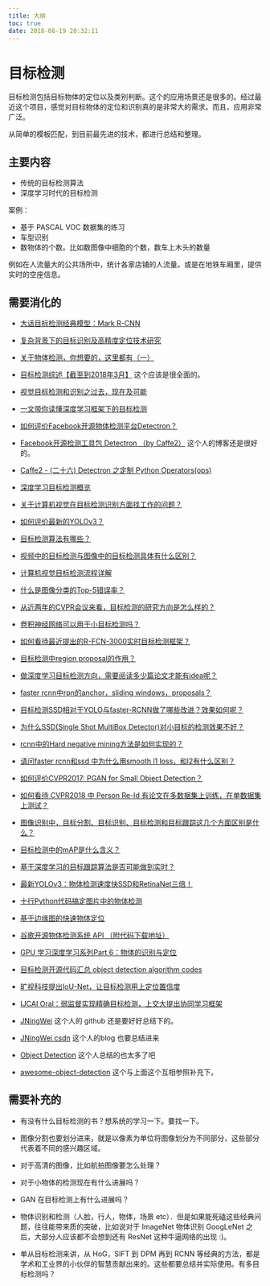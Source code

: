 ```yaml
---
title: 大纲
toc: true
date: 2018-08-19 20:32:11
---
```

# 目标检测

目标检测包括目标物体的定位以及类别判断。这个的应用场景还是很多的。经过最近这个项目，感觉对目标物体的定位和识别真的是非常大的需求。而且，应用非常广泛。

从简单的模板匹配，到目前最先进的技术，都进行总结和整理。

## 主要内容


- 传统的目标检测算法
- 深度学习时代的目标检测


案例：

- 基于 PASCAL VOC 数据集的练习
- 车型识别
- 数物体的个数。比如数图像中细胞的个数，数车上木头的数量

例如在人流量大的公共场所中，统计各家店铺的人流量。或是在地铁车厢里，提供实时的空座信息。



## 需要消化的



- [大话目标检测经典模型：Mark R-CNN](https://my.oschina.net/u/876354/blog/1802743)
- [复杂背景下的目标识别及高精度定位技术研究](http://www.wanfangdata.com.cn/details/detail.do?_type=degree&id=Y2055740)





- [关于物体检测，你想要的，这里都有（一）](https://zhuanlan.zhihu.com/p/39345914)

- [目标检测综述【截至到2018年3月】](https://blog.csdn.net/hongxingabc/article/details/80260216) 这个应该是很全面的。

- [视觉目标检测和识别之过去，现在及可能](https://yq.aliyun.com/articles/499888)
- [一文带你读懂深度学习框架下的目标检测](https://36kr.com/p/5095330.html)

- [如何评价Facebook开源物体检测平台Detectron？](https://www.zhihu.com/question/266026480)
- [Facebook开源检测工具包 Detectron （by Caffe2）](https://blog.csdn.net/linolzhang/article/details/79244127) 这个人的博客还是很好的。
- [Caffe2 - (二十六) Detectron 之定制 Python Operators(ops)](https://blog.csdn.net/zziahgf/article/details/79818141)

- [深度学习目标检测概览](https://zhuanlan.zhihu.com/p/29102671)

- [关于计算机视觉在目标检测识别方面找工作的问题？](https://www.zhihu.com/question/280572062)
- [如何评价最新的YOLOv3？](https://www.zhihu.com/question/269909535)
- [目标检测算法有哪些？](https://www.zhihu.com/question/53438706)
- [视频中的目标检测与图像中的目标检测具体有什么区别？](https://www.zhihu.com/question/52185576)


- [计算机视觉目标检测流程详解](https://blog.csdn.net/u012154840/article/details/72627334)
- [什么是图像分类的Top-5错误率？](https://www.zhihu.com/question/36463511)
- [从近两年的CVPR会议来看，目标检测的研究方向是怎么样的？](https://www.zhihu.com/question/34223049)
- [卷积神经网络可以用于小目标检测吗？](https://www.zhihu.com/question/49722539)
- [如何看待最近提出的R-FCN-3000实时目标检测框架？](https://www.zhihu.com/question/263942659)
- [目标检测中region proposal的作用？](https://www.zhihu.com/question/265345106)
- [做深度学习目标检测方向，需要阅读多少篇论文才能有idea呢？](https://www.zhihu.com/question/269813298)
- [faster rcnn中rpn的anchor，sliding windows，proposals？](https://www.zhihu.com/question/42205480)
- [目标检测SSD相对于YOLO与faster-RCNN做了哪些改进？效果如何呢？](https://www.zhihu.com/question/50910763)
- [为什么SSD(Single Shot MultiBox Detector)对小目标的检测效果不好？](https://www.zhihu.com/question/49455386)
- [rcnn中的Hard negative mining方法是如何实现的？](https://www.zhihu.com/question/46292829)
- [请问faster rcnn和ssd 中为什么用smooth l1 loss，和l2有什么区别？](https://www.zhihu.com/question/58200555)
- [如何评价CVPR2017: PGAN for Small Object Detection？](https://www.zhihu.com/question/64861580)
- [如何看待 CVPR2018 中 Person Re-Id 有论文在多数据集上训练，在单数据集上测试？](https://www.zhihu.com/question/284968715)


- [图像识别中，目标分割、目标识别、目标检测和目标跟踪这几个方面区别是什么？](https://www.zhihu.com/question/36500536)
- [目标检测中的mAP是什么含义？](https://www.zhihu.com/question/53405779)

- [基于深度学习的目标跟踪算法是否可能做到实时？](https://www.zhihu.com/question/59623472)

- [最新YOLOv3：物体检测速度快SSD和RetinaNet三倍！](https://zhuanlan.zhihu.com/p/34997279)

- [十行Python代码搞定图片中的物体检测](https://blog.csdn.net/buptgshengod/article/details/80959504)

- [基于边缘图的快速物体定位](http://home.ustc.edu.cn/~zh2991/thesis/Object_Detection.pdf)

- [谷歌开源物体检测系统 API （附代码下载地址）](https://www.leiphone.com/news/201706/hvRiBgajD77021BY.html)

- [GPU 学习深度学习系列Part 6：物体的识别与定位](https://zhuanlan.zhihu.com/p/30024176)

- [目标检测开源代码汇总 object detection algorithm codes](https://blog.csdn.net/zhangjunhit/article/details/78901952)


- [旷视科技提出IoU-Net，让目标检测用上定位置信度](https://zhuanlan.zhihu.com/p/41944858)
- [IJCAI Oral：弱监督实现精确目标检测，上交大提出协同学习框架](https://t.cj.sina.com.cn/articles/view/5703921756/153faf05c01900770v)

- [JNingWei](https://github.com/JNingWei) 这个人的 github 还是要好好总结下的。
- [JNingWei csdn](https://blog.csdn.net/JNingWei) 这个人的blog 也要总结进来

- [Object Detection](https://handong1587.github.io/deep_learning/2015/10/09/object-detection.html) 这个人总结的也太多了吧
- [awesome-object-detection](https://github.com/amusi/awesome-object-detection) 这个与上面这个互相参照补充下。

## 需要补充的



- 有没有什么目标检测的书？想系统的学习一下。要找一下。
- 图像分割也要划分进来，就是以像素为单位将图像划分为不同部分，这些部分代表着不同的感兴趣区域。
- 对于高清的图像，比如航拍图像要怎么处理？
- 对于小物体的检测现在有什么进展吗？
- GAN 在目标检测上有什么进展吗？

- 物体识别和检测（人脸，行人，物体，场景 etc）．但是如果能死磕这些经典问题，往往能带来质的突破，比如说对于 ImageNet 物体识别 GoogLeNet 之后，大部分人应该都不会想到还有 ResNet 这种牛逼网络的出现 :)。

- 单从目标检测来讲，从 HoG，SIFT 到 DPM 再到 RCNN 等经典的方法，都是学术和工业界的小伙伴的智慧贡献出来的。这些都要总结并实际使用。有多目标检测吗？

